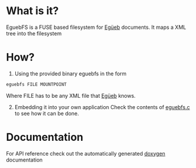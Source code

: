 What is it?
===========
EguebFS is a FUSE based filesystem for [Egüeb](https://github.com/turran/egueb) documents. It maps a XML tree into the filesystem

How?
====
1. Using the provided binary eguebfs in the form
  ```bash
  eguebfs FILE MOUNTPOINT
  ```
  Where FILE has to be any XML file that [Egüeb](https://github.com/turran/egueb) knows.

2. Embedding it into your own application
  Check the contents of [eguebfs.c](https://github.com/turran/eguebfs/blob/master/src/bin/eguebfs.c) to see how it can be done.

Documentation
=============
For API reference check out the automatically generated [doxygen](https://turran.github.io/eguebfs/docs/index.html) documentation

